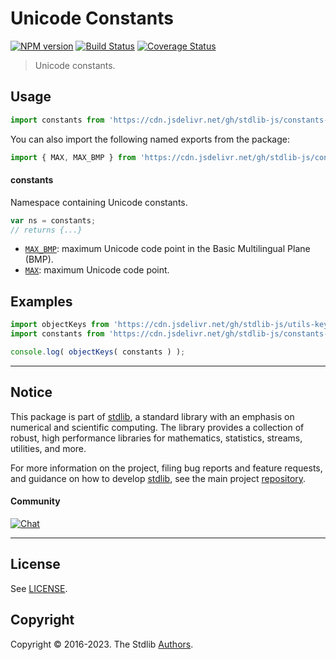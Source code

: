 <!--

@license Apache-2.0

Copyright (c) 2018 The Stdlib Authors.

Licensed under the Apache License, Version 2.0 (the "License");
you may not use this file except in compliance with the License.
You may obtain a copy of the License at

   http://www.apache.org/licenses/LICENSE-2.0

Unless required by applicable law or agreed to in writing, software
distributed under the License is distributed on an "AS IS" BASIS,
WITHOUT WARRANTIES OR CONDITIONS OF ANY KIND, either express or implied.
See the License for the specific language governing permissions and
limitations under the License.

-->

# Unicode Constants

[![NPM version][npm-image]][npm-url] [![Build Status][test-image]][test-url] [![Coverage Status][coverage-image]][coverage-url] <!-- [![dependencies][dependencies-image]][dependencies-url] -->

> Unicode constants.



<section class="usage">

## Usage

```javascript
import constants from 'https://cdn.jsdelivr.net/gh/stdlib-js/constants-unicode@deno/mod.js';
```

You can also import the following named exports from the package:

```javascript
import { MAX, MAX_BMP } from 'https://cdn.jsdelivr.net/gh/stdlib-js/constants-unicode@deno/mod.js';
```

#### constants

Namespace containing Unicode constants.

```javascript
var ns = constants;
// returns {...}
```

<!-- <toc pattern="*"> -->

<div class="namespace-toc">

-   <span class="signature">[`MAX_BMP`][@stdlib/constants/unicode/max-bmp]</span><span class="delimiter">: </span><span class="description">maximum Unicode code point in the Basic Multilingual Plane (BMP).</span>
-   <span class="signature">[`MAX`][@stdlib/constants/unicode/max]</span><span class="delimiter">: </span><span class="description">maximum Unicode code point.</span>

</div>

<!-- </toc> -->

</section>

<!-- /.usage -->

<section class="examples">

## Examples

<!-- TODO: better examples -->

<!-- eslint no-undef: "error" -->

```javascript
import objectKeys from 'https://cdn.jsdelivr.net/gh/stdlib-js/utils-keys@deno/mod.js';
import constants from 'https://cdn.jsdelivr.net/gh/stdlib-js/constants-unicode@deno/mod.js';

console.log( objectKeys( constants ) );
```

</section>

<!-- /.examples -->

<!-- Section for related `stdlib` packages. Do not manually edit this section, as it is automatically populated. -->

<section class="related">

</section>

<!-- /.related -->

<!-- Section for all links. Make sure to keep an empty line after the `section` element and another before the `/section` close. -->


<section class="main-repo" >

* * *

## Notice

This package is part of [stdlib][stdlib], a standard library with an emphasis on numerical and scientific computing. The library provides a collection of robust, high performance libraries for mathematics, statistics, streams, utilities, and more.

For more information on the project, filing bug reports and feature requests, and guidance on how to develop [stdlib][stdlib], see the main project [repository][stdlib].

#### Community

[![Chat][chat-image]][chat-url]

---

## License

See [LICENSE][stdlib-license].


## Copyright

Copyright &copy; 2016-2023. The Stdlib [Authors][stdlib-authors].

</section>

<!-- /.stdlib -->

<!-- Section for all links. Make sure to keep an empty line after the `section` element and another before the `/section` close. -->

<section class="links">

[npm-image]: http://img.shields.io/npm/v/@stdlib/constants-unicode.svg
[npm-url]: https://npmjs.org/package/@stdlib/constants-unicode

[test-image]: https://github.com/stdlib-js/constants-unicode/actions/workflows/test.yml/badge.svg?branch=main
[test-url]: https://github.com/stdlib-js/constants-unicode/actions/workflows/test.yml?query=branch:main

[coverage-image]: https://img.shields.io/codecov/c/github/stdlib-js/constants-unicode/main.svg
[coverage-url]: https://codecov.io/github/stdlib-js/constants-unicode?branch=main

<!--

[dependencies-image]: https://img.shields.io/david/stdlib-js/constants-unicode.svg
[dependencies-url]: https://david-dm.org/stdlib-js/constants-unicode/main

-->

[chat-image]: https://img.shields.io/gitter/room/stdlib-js/stdlib.svg
[chat-url]: https://app.gitter.im/#/room/#stdlib-js_stdlib:gitter.im

[stdlib]: https://github.com/stdlib-js/stdlib

[stdlib-authors]: https://github.com/stdlib-js/stdlib/graphs/contributors

[umd]: https://github.com/umdjs/umd
[es-module]: https://developer.mozilla.org/en-US/docs/Web/JavaScript/Guide/Modules

[deno-url]: https://github.com/stdlib-js/constants-unicode/tree/deno
[umd-url]: https://github.com/stdlib-js/constants-unicode/tree/umd
[esm-url]: https://github.com/stdlib-js/constants-unicode/tree/esm
[branches-url]: https://github.com/stdlib-js/constants-unicode/blob/main/branches.md

[stdlib-license]: https://raw.githubusercontent.com/stdlib-js/constants-unicode/main/LICENSE

<!-- <toc-links> -->

[@stdlib/constants/unicode/max-bmp]: https://github.com/stdlib-js/constants-unicode-max-bmp/tree/deno

[@stdlib/constants/unicode/max]: https://github.com/stdlib-js/constants-unicode-max/tree/deno

<!-- </toc-links> -->

</section>

<!-- /.links -->
